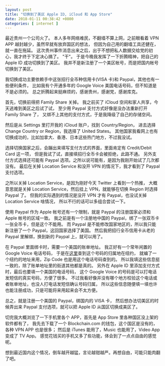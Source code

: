 ```yaml
--- 
layout: post
title: "切换到了美区 Apple ID, iCloud 和 App Store"
date: 2018-01-11 00:38:42 +0800
categories: [ internet ]
---
```


最近贵州一个公司火了。
本人多年网络难民，不翻墙不算上网，之前眼看着 VPN APP 越封越少，虽然早就有放弃国区的想法，
但因为自己用的翻墙工具还健在，就一直在拖延。
这次贵州事件消息出来之后，出于不想把私人数据交给党的初心，我才终于下定决心搞了。
"干"。
于是今晚我发挥了一下折腾精神，把自己的 Apple ID 成功切换到了美区。
我并不是新注册了一个美区帐号，而是把国内帐号切换到了美区。

我切换成功主要依赖手中这张招行全币种信用卡(VISA 卡)和 Paypal，其他也有一些便利条件，
比如我有个开通多年的 Google Voice 美国电话号码，但不知道是不是必须的。
总之折腾起来挺麻烦的，感谢贵州，感谢党，感谢库克。

<!-- more -->

首先，切换前得把 Family Share 关掉。
我之前买了 iCloud 空间和家人共享，今天逃难到美区之后试了试，
至少用 Paypal 支付方式好像是没办法重新打开 Family Share 了，
又绑不上其他的支付方式，于是我降级了自己的存储空间。

然后是从 Settings 里打开我的 iCloud 账户，找到 Country/Region，
进去选择 Change Country or Region，我选择了 United States。
其他国家我看网上也有切换成功的，比如加拿大、香港、日本这些热门地方，不过我没试。

选择切换国家之后，会蹦出来填写支付方式的界面，里面肯定有 Credit/Debit Card 这一项，
但是我试了试，直接填招行全币卡会被拒绝，此路不通。
另外支付方式选择还可能有 Paypal 选项。之所以说可能有，是因为我刚开始试了几次都没有。
最后在关掉 Location Service 和没开 VPN 的情况下，我才看到了 Paypal 支付选项。

之所以关掉 Location Service，是因为刚好今天 Twitter 上看到一个热推，
大概意思就是关掉 Location Service，然后挂上 VPN，就能够在切换 Region 时选择 Paypal 了。
但我的实际遇到的情况是没开 VPN 才有 Paypal，也没试关掉 Location Service 啥情况，
所以不行的话可以多组合尝试一下。

使用 Paypal 作为 Apple 帐号还有一个限制，就是 Paypal 的注册国家必须和 Apple 帐号的区域一致。
我之前是有一个注册地中国的 Paypal，绑了一张双币卡一张全币卡，但是这个不能用。
而 Paypal 是不能修改国家地区的，所以我只能新注册了一个 Paypal，这回国家选择了美国。
然后我把招行全币信用卡从老的 Paypal 里解绑，换到新的 Paypal 上，就可以用了。

在 Paypal 里面绑卡时，需要一个美国的账单地址。
我正好有一个常年闲置的 Google Voice 电话号码，
于是在[这里][phone]查到这个号码的归属地在纽约，
就编了一个纽约的地址来用，Zip Code 也是用这个电话号码查到的。
所以我填这些信息挺一致的，除了账单地址里的街道其他都是真的。
另外在 Apple ID 里添加支付方式时，最后也要填一个美国的电话号码，
这个 Google Voice 的号码是可以打电话发短信的真实号码，方便了很多。
不过我看好像并没有哪个地方校验这个电话或者账单地址，也没人打电话发短信确认号码归属，
所以这些信息随便填一填也许也能注册成功，只是可能将来用起来会不太方便。

总之，就是注册一个美国的 Paypal，绑国内的 VISA 卡，
然后想办法切美区的时候弄出来 Paypal 支付选项，就可以把 Apple ID 从国区切换成美区了。

切完我大概浏览了一下手机里各个 APP，首先是 App Store 里各种国区没上架的软件都有了，
我先去下载了一个 Blockchain.com 的钱包，这个国区是没有的，各种 VPN APP 也是很多；
然后是 iTunes 能用了，Music 也能用了，Video App 变成了 TV App。
感觉花钱买的手机又多了些功能，体会到了一点点自由的感觉呢。

想到最近国内这个情况，倒车越开越猛，言论越钳越严。再想自由，可能只能肉翻了吧。

[phone]: https://www.reversephonelookup.com/


